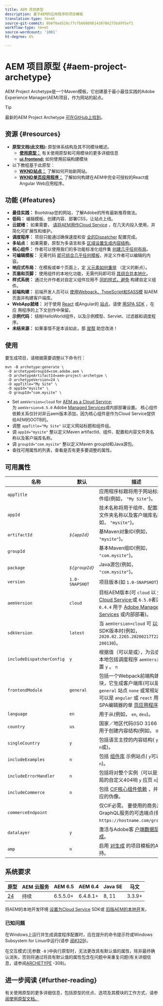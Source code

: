 ```yaml
---
title: AEM 项目原型
description: 基于AEM的应用程序的项目模板
translation-type: tm+mt
source-git-commit: 8b8f0ad528c77cfb6080981438786275bd9fbef1
workflow-type: tm+mt
source-wordcount: '1001'
ht-degree: 6%

---
```



# AEM 项目原型 {#aem-project-archetype}

AEM Project Archetype是一个Maven模板，它创建基于最小最佳实践的Adobe Experience Manager(AEM)项目，作为网站的起点。

>[!TIP]
>
>最新的AEM Project Archetype [可在GitHub上找到](https://github.com/adobe/aem-project-archetype)。

## 资源 {#resources}

* **原型文档(此文档):** 原型体系结构及其不同模块概述。
   * **[使用原型：](using.md)** 有关使用原型和可用模块的更多详细信息
   * **[ui.frontend:](uifrontend.md)** 如何使用前端构建模块
* 以下教程基于此原型：
   * **[WKND站点：](https://docs.adobe.com/content/help/en/experience-manager-learn/getting-started-wknd-tutorial-develop/overview.html)** 了解如何开始新网站。
   * **[WKND单页应用程序：](https://docs.adobe.com/content/help/en/experience-manager-learn/sites/spa-editor/spa-editor-framework-feature-video-use.html)** 了解如何构建在AEM中完全可授权的React或Angular Web应用程序。

## 功能 {#features}

* **最佳实践：** Bootstrap您的网站，了解Adobe的所有最新推荐做法。
* **低码：** 编辑模板、创建内容、部署CSS，让站点上线。
* **云就绪：** 如果需要， [请将AEM用作Cloud Service](https://docs.adobe.com/content/help/en/experience-manager-cloud-service/landing/home.html) ，在几天内投入使用，并简化可扩展性和维护。
* **调度程序：** 项目只能通过确保速度和安 [全的Dispatcher](https://docs.adobe.com/content/help/zh-Hans/experience-manager-dispatcher/using/dispatcher.html) 配置完成。
* **多站点：** 如果需要，原型为多语言和多 [区域设置生成内容结构](https://docs.adobe.com/content/help/en/experience-manager-65/administering/introduction/msm.html)。
* **核心组件：** 作者可以使用我们的多功能标准化组件集 [创建几乎任何布局](/help/introduction.md)。
* **可编辑模板：** 无需代码 [即可组合几乎任何模板](https://docs.adobe.com/content/help/en/experience-manager-learn/sites/page-authoring/template-editor-feature-video-use.html)，并定义作者可以编辑的内容。
* **响应式布局：** 在模板或单个页面上，定 [义元素如何重排](https://docs.adobe.com/content/help/en/experience-manager-cloud-service/sites/authoring/features/responsive-layout.html) （定义的断点）。
* **页眉和页脚：** 使用组件的本地化功能，无需代码即可将 [其组合并本地化](https://docs.adobe.com/content/help/zh-Hans/experience-manager-core-components/using/get-started/localization.html)。
* **样式系统：** 通过允许作者对自定义组件应用不 [同的样式，避免](https://docs.adobe.com/content/help/en/experience-manager-learn/getting-started-wknd-tutorial-develop/style-system.html) 构建自定义组件。
* **前端构建：** 前端开发人员可以 [使用Webpack](uifrontend.md#webpack-dev-server)[、TypeScript和SASS模](uifrontend.md) 拟AEM页面并构建客户端库。
* **WebApp就绪：** 对于使用 [React](uifrontend-react.md) 或Angular的 [站点](uifrontend-angular.md)，请使 [用SPA SDK](https://docs.adobe.com/content/help/en/experience-manager-cloud-service/implementing/headless/spa/developing.html) ，在应 [](https://docs.adobe.com/content/help/en/experience-manager-learn/sites/spa-editor/spa-editor-framework-feature-video-use.html)用程序的上下文创作中保留。
* **示例代码：** 结帐HelloWorld组件，以及示例模型、Servlet、过滤器和调度程序。
* **未结来源：** 如果事情不是本该如此，那 [就帮](https://github.com/adobe/aem-core-wcm-components/blob/master/CONTRIBUTING.md) 助您改进！

## 使用

要生成项目，请根据需要调整以下命令行：

```
mvn -B archetype:generate \
 -D archetypeGroupId=com.adobe.aem \
 -D archetypeArtifactId=aem-project-archetype \
 -D archetypeVersion=24 \
 -D appTitle="My Site" \
 -D appId="mysite" \
 -D groupId="com.mysite" \
```

* Set `aemVersion=cloud` for [AEM as a Cloud Service](https://docs.adobe.com/content/help/en/experience-manager-cloud-service/landing/home.html);\
   为 `aemVersion=6.5.0` Adobe [Managed Services](https://github.com/adobe/aem-project-archetype/tree/master/src/main/archetype/dispatcher.ams)或内部部署设置。
核心组件依赖关系仅针对非云aem版本添加，因为核心组件是作为Cloud Service提供给AEM的OOTB的。
* 调整 `appTitle="My Site"` 以定义网站标题和组件组。
* 调 `appId="mysite"` 整以定义Maven artifactId、组件、配置和内容文件夹名称以及客户端库名称。
* 调 `groupId="com.mysite"` 整以定义Maven groupId和Java源包。
* 查找可用属性的列表，查看是否有更多要调整的属性。

## 可用属性

| 名称 | 默认 | 描述 |
--------------------------|----------------|--------------------
| `appTitle` |  | 应用程序标题将用于网站标题和组件组(例如， `"My Site"`)。 |
| `appId` |  | 技术名称将用于组件、配置和内容文件夹名称以及客户端库名称(例如， `"mysite"`)。 |
| `artifactId` | *`${appId}`* | 基Maven对象ID(例如， `"mysite"`)。 |
| `groupId` |  | 基本Maven组ID(例如， `"com.mysite"`)。 |
| `package` | *`${groupId}`* | Java源包(例如， `"com.mysite"`)。 |
| `version` | `1.0-SNAPSHOT` | 项目版本(如 `1.0-SNAPSHOT`)。 |
| `aemVersion` | `cloud` | 目标AEM版本(可 `cloud` 以 [作为Cloud Service](https://docs.adobe.com/content/help/en/experience-manager-cloud-service/landing/home.html);或 `6.5.0`者适 `6.4.4` 用于 [Adobe Managed Services](https://github.com/adobe/aem-project-archetype/tree/master/src/main/archetype/dispatcher.ams) 或内部部署)。 |
| `sdkVersion` | `latest` | 当 `aemVersion=cloud` 可 [以指定](https://docs.adobe.com/content/help/en/experience-manager-cloud-service/implementing/developing/aem-as-a-cloud-service-sdk.html) SDK版本时(例如， `2020.02.2265.20200217T222518Z-200130`)。 |
| `includeDispatcherConfig` | `y` | 根据值（可以是或），为云或AMS/本地包括调度程序 `aemVersion` 配置 `y` 。 `n` |
| `frontendModule` | `general` | 包括一个Webpack前端构建模块，它生成客户端库(可以是常规 `general` 站点 `none` 或常规站点；可以是 `angular` 或 `react` 用于实施SPA编辑器的单 [页应用程序](https://docs.adobe.com/content/help/en/experience-manager-cloud-service/implementing/headless/spa/editor-overview.html))。 |
| `language` | `en` | 用于从(例如， `en`, `deu`)。 |
| `country` | `us` | 国家／地区代码(ISO 3166-1)，用于创建内容结构(例如， `US`)。 |
| `singleCountry` | `y` | 包括语言主控的内容结构( `y`可以是 `n`或)。 |
| `includeExamples` | `n` | 包括 [组件库](https://www.aemcomponents.dev/) 示例站点( `y`可以是或 `n`)。 |
| `includeErrorHandler` | `n` | 包括将对整个实例（可以是或）全局的自定义404响 `y` 应页 `n`面。 |
| `includeCommerce` | `n` | 包括 [CIF核心组件依赖](https://github.com/adobe/aem-core-cif-components) ，并生成相应的伪像。 |
| `commerceEndpoint` |  | 仅CIF必需。 要使用的商务系统GraphQL服务的可选端点(例如， `https://hostname.com/grapql`)。 |
| `datalayer` | `y` | 激活与Adobe客 [户端数据层的集成](/help/developing/data-layer/overview.md)。 |
| `amp` | `n` | 启用 [对生成](/help/developing/amp.md) 的项目模板的AMP支持。 |

## 系统要求

| 原型 | AEM 云服务 | AEM 6.5 | AEM 6.4 | Java SE | 马文 |
|---------|---------|---------|---------|---------|---------|
| [24](https://github.com/adobe/aem-project-archetype/releases/tag/aem-project-archetype-24) | 持续 | 6.5.5.0+ | 6.4.8.1+ | 8, 11 | 3.3.9+ |

将AEM的本地开发环境 [设置为Cloud Service](https://docs.adobe.com/content/help/en/experience-manager-learn/cloud-service/local-development-environment-set-up/overview.html) SDK或 [旧版AEM的本地开](https://docs.adobe.com/content/help/en/experience-manager-learn/foundation/development/set-up-a-local-aem-development-environment.html)发。

### 已知问题

在Windows上运行并生成调度程序配置时，应在提升的命令提示符或Windows Subsystem for Linux中运行(请参 [阅#329](https://github.com/adobe/aem-project-archetype/issues/329))。

在交互模式(无参数 `-B` )中执行原型时，无法更改具有默认值的属性，除非最终确认消失，否则将通过将具有默认值的属性包含在问题中来重复问题(有关详细信息，请参阅[ARCHETYPE](https://issues.apache.org/jira/browse/ARCHETYPE-308) -308)。

## 进一步阅读 {#further-reading}

有关使用原型的更多详细信息，包括原型的优点、选项及其模块的工作方式，请参 [阅使用原型文档。](using.md)
